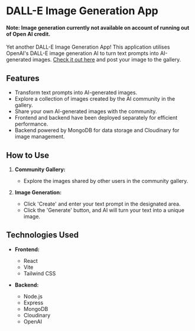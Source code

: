 # DALL-E Image Generation App

#### Note: Image generation currently not available on account of running out of Open AI credit.

Yet another DALL-E Image Generation App! This application utilises OpenAI's DALL-E image generation AI to turn text prompts into AI-generated images. [Check it out here](http://dall-e-app-rho.vercel.app) and post your image to the gallery.

## Features

- Transform text prompts into AI-generated images.
- Explore a collection of images created by the AI community in the gallery.
- Share your own AI-generated images with the community.
- Frontend and backend have been deployed separately for efficient performance.
- Backend powered by MongoDB for data storage and Cloudinary for image management.

## How to Use

1. **Community Gallery:**
   - Explore the images shared by other users in the community gallery.

2. **Image Generation:**
   - Click 'Create' and enter your text prompt in the designated area.
   - Click the 'Generate' button, and AI will turn your text into a unique image.

## Technologies Used

- **Frontend:**
  - React
  - Vite
  - Tailwind CSS

- **Backend:**
  - Node.js
  - Express
  - MongoDB
  - Cloudinary
  - OpenAI
